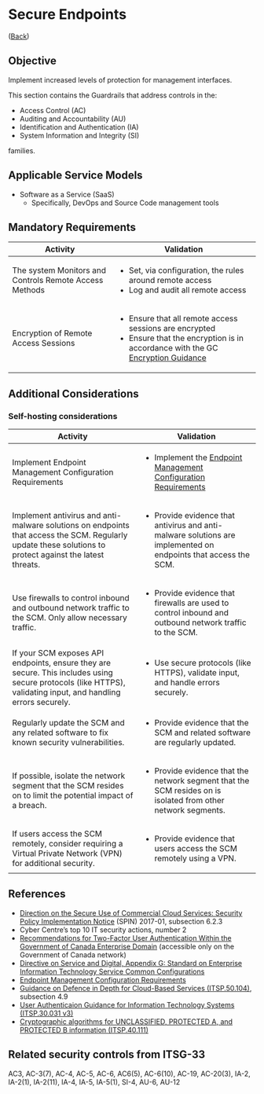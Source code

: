 # Secure Endpoints

([Back](../../GUARDRAILS.md))

## Objective

Implement increased levels of protection for management interfaces.

This section contains the Guardrails that address controls in the:

- Access Control (AC)
- Auditing and Accountability (AU)
- Identification and Authentication (IA)
- System Information and Integrity (SI)

families.

## Applicable Service Models

- Software as a Service (SaaS)
    - Specifically, DevOps and Source Code management tools

## Mandatory Requirements

| Activity | Validation |
| --- | --- |
| The system Monitors and Controls Remote Access Methods | <ul><li>Set, via configuration, the rules around remote access</li><li>Log and audit all remote access</li></ul> |
| Encryption of Remote Access Sessions | <ul><li>Ensure that all remote access sessions are encrypted</li><li>Ensure that the encryption is in accordance with the GC [Encryption Guidance](https://www.cyber.gc.ca/en/guidance/cryptographic-algorithms-unclassified-protected-protected-b-information-itsp40111)</li></ul> |

## Additional Considerations

### Self-hosting considerations

| Activity | Validation |
| --- | --- |
| Implement Endpoint Management Configuration Requirements | <ul><li>Implement the [Endpoint Management Configuration Requirements](https://www.canada.ca/en/government/system/digital-government/policies-standards/enterprise-it-service-common-configurations/endpoint.html)</li></ul> |
| Implement antivirus and anti-malware solutions on endpoints that access the SCM. Regularly update these solutions to protect against the latest threats. | <ul><li>Provide evidence that antivirus and anti-malware solutions are implemented on endpoints that access the SCM.</li></ul> |
| Use firewalls to control inbound and outbound network traffic to the SCM. Only allow necessary traffic. | <ul><li>Provide evidence that firewalls are used to control inbound and outbound network traffic to the SCM.</li></ul> |
| If your SCM exposes API endpoints, ensure they are secure. This includes using secure protocols (like HTTPS), validating input, and handling errors securely. | <ul><li>Use secure protocols (like HTTPS), validate input, and handle errors securely.</li></ul> |
|  Regularly update the SCM and any related software to fix known security vulnerabilities. | <ul><li>Provide evidence that the SCM and related software are regularly updated.</li></ul> |
| If possible, isolate the network segment that the SCM resides on to limit the potential impact of a breach.| <ul><li>Provide evidence that the network segment that the SCM resides on is isolated from other network segments.</li></ul> |
| If users access the SCM remotely, consider requiring a Virtual Private Network (VPN) for additional security. | <ul><li>Provide evidence that users access the SCM remotely using a VPN.</li></ul> |

## References

- [Direction on the Secure Use of Commercial Cloud Services: Security Policy Implementation Notice](https://www.canada.ca/en/treasury-board-secretariat/services/access-information-privacy/security-identity-management/direction-secure-use-commercial-cloud-services-spin.html) (SPIN) 2017-01, subsection 6.2.3
- Cyber Centre’s top 10 IT security actions, number 2
- [Recommendations for Two-Factor User Authentication Within the Government of Canada Enterprise Domain](https://intranet.canada.ca/wg-tg/rtua-rafu-eng.asp) (accessible only on the Government of Canada network)
- [Directive on Service and Digital, Appendix G: Standard on Enterprise Information Technology Service Common Configurations](https://www.tbs-sct.canada.ca/pol/doc-eng.aspx?id=32713)
- [Endpoint Management Configuration Requirements](https://www.canada.ca/en/government/system/digital-government/policies-standards/enterprise-it-service-common-configurations/endpoint.html)
- [Guidance on Defence in Depth for Cloud-Based Services (ITSP.50.104)](https://cyber.gc.ca/en/guidance/itsp50104-guidance-defence-depth-cloud-based-services), subsection 4.9
- [User Authenticaion Guidance for Information Technology Systems (ITSP.30.031 v3)](https://cyber.gc.ca/en/guidance/user-authentication-guidance-information-technology-systems-itsp30031-v3)
- [Cryptographic algorithms for UNCLASSIFIED, PROTECTED A, and PROTECTED B information (ITSP.40.111)](https://www.cyber.gc.ca/en/guidance/cryptographic-algorithms-unclassified-protected-protected-b-information-itsp40111)

## Related security controls from ITSG-33

AC3, AC-3(7), AC-4, AC-5, AC-6, AC6(5), AC-6(10), AC-19, AC-20(3), IA-2, IA-2(1), IA-2(11), IA-4, IA-5, IA-5(1), SI-4, AU-6, AU-12
